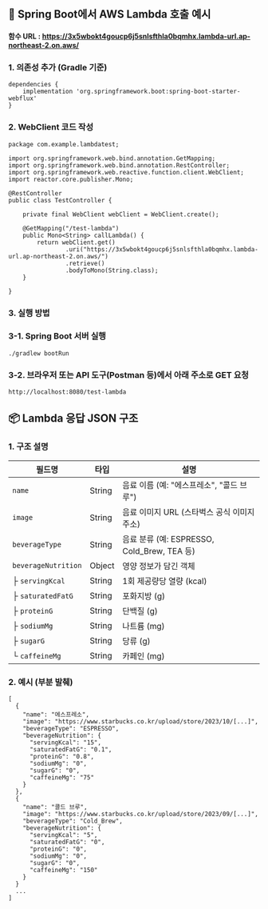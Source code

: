 ## 🚀 Spring Boot에서 AWS Lambda 호출 예시
#### 함수 URL : https://3x5wbokt4goucp6j5snlsfthla0bqmhx.lambda-url.ap-northeast-2.on.aws/
### 1. 의존성 추가 (Gradle 기준)
```
dependencies {
    implementation 'org.springframework.boot:spring-boot-starter-webflux'
}
```
### 2. WebClient 코드 작성
```
package com.example.lambdatest;

import org.springframework.web.bind.annotation.GetMapping;
import org.springframework.web.bind.annotation.RestController;
import org.springframework.web.reactive.function.client.WebClient;
import reactor.core.publisher.Mono;

@RestController
public class TestController {

    private final WebClient webClient = WebClient.create();

    @GetMapping("/test-lambda")
    public Mono<String> callLambda() {
        return webClient.get()
                .uri("https://3x5wbokt4goucp6j5snlsfthla0bqmhx.lambda-url.ap-northeast-2.on.aws/")
                .retrieve()
                .bodyToMono(String.class);
    }

}
```
### 3. 실행 방법
### 3-1. Spring Boot 서버 실행
```
./gradlew bootRun
```
### 3-2. 브라우저 또는 API 도구(Postman 등)에서 아래 주소로 GET 요청
```
http://localhost:8080/test-lambda
```

## 📦 Lambda 응답 JSON 구조
### 1. 구조 설명
| 필드명                 | 타입     | 설명                                     |
| ------------------- | ------ | -------------------------------------- |
| `name`              | String | 음료 이름 (예: "에스프레소", "콜드 브루")            |
| `image`             | String | 음료 이미지 URL (스타벅스 공식 이미지 주소)            |
| `beverageType`      | String | 음료 분류 (예: ESPRESSO, Cold\_Brew, TEA 등) |
| `beverageNutrition` | Object | 영양 정보가 담긴 객체                           |
| ├ `servingKcal`     | String | 1회 제공량당 열량 (kcal)                      |
| ├ `saturatedFatG`   | String | 포화지방 (g)                               |
| ├ `proteinG`        | String | 단백질 (g)                                |
| ├ `sodiumMg`        | String | 나트륨 (mg)                               |
| ├ `sugarG`          | String | 당류 (g)                                 |
| └ `caffeineMg`      | String | 카페인 (mg)                               |
### 2. 예시 (부분 발췌)
```
[
  {
    "name": "에스프레소",
    "image": "https://www.starbucks.co.kr/upload/store/2023/10/[...]",
    "beverageType": "ESPRESSO",
    "beverageNutrition": {
      "servingKcal": "15",
      "saturatedFatG": "0.1",
      "proteinG": "0.8",
      "sodiumMg": "0",
      "sugarG": "0",
      "caffeineMg": "75"
    }
  },
  {
    "name": "콜드 브루",
    "image": "https://www.starbucks.co.kr/upload/store/2023/09/[...]",
    "beverageType": "Cold_Brew",
    "beverageNutrition": {
      "servingKcal": "5",
      "saturatedFatG": "0",
      "proteinG": "0",
      "sodiumMg": "0",
      "sugarG": "0",
      "caffeineMg": "150"
    }
  }
  ...
]
```
